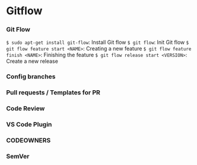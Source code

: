 # Gitflow

### Git Flow

`$ sudo apt-get install git-flow`: Install Git flow
`$ git flow`: Init Git flow
`$ git flow feature start <NAME>`: Creating a new feature
`$ git flow feature finish <NAME>`: Finishing the feature 
`$ git flow release start <VERSION>`: Create a new release

### Config branches

### Pull requests / Templates for PR

### Code Review

### VS Code Plugin

### CODEOWNERS 

### SemVer
